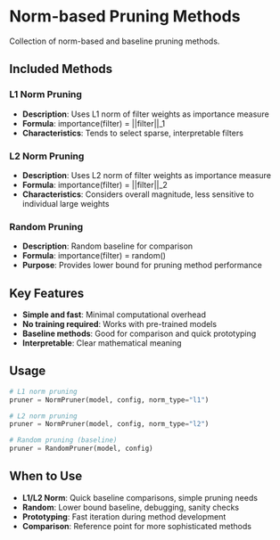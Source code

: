 # Norm-based Pruning Methods

Collection of norm-based and baseline pruning methods.

## Included Methods

### L1 Norm Pruning
- **Description**: Uses L1 norm of filter weights as importance measure
- **Formula**: importance(filter) = ||filter||_1
- **Characteristics**: Tends to select sparse, interpretable filters

### L2 Norm Pruning  
- **Description**: Uses L2 norm of filter weights as importance measure
- **Formula**: importance(filter) = ||filter||_2
- **Characteristics**: Considers overall magnitude, less sensitive to individual large weights

### Random Pruning
- **Description**: Random baseline for comparison
- **Formula**: importance(filter) = random()
- **Purpose**: Provides lower bound for pruning method performance

## Key Features

- **Simple and fast**: Minimal computational overhead
- **No training required**: Works with pre-trained models
- **Baseline methods**: Good for comparison and quick prototyping
- **Interpretable**: Clear mathematical meaning

## Usage

```python
# L1 norm pruning
pruner = NormPruner(model, config, norm_type="l1")

# L2 norm pruning  
pruner = NormPruner(model, config, norm_type="l2")

# Random pruning (baseline)
pruner = RandomPruner(model, config)
```

## When to Use

- **L1/L2 Norm**: Quick baseline comparisons, simple pruning needs
- **Random**: Lower bound baseline, debugging, sanity checks
- **Prototyping**: Fast iteration during method development
- **Comparison**: Reference point for more sophisticated methods
